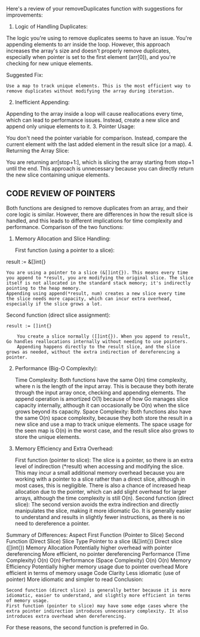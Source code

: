 Here's a review of your removeDuplicates function with suggestions for improvements:
1. Logic of Handling Duplicates:

The logic you're using to remove duplicates seems to have an issue. You're appending elements to arr inside the loop. However, this approach increases the array's size and doesn't properly remove duplicates, especially when pointer is set to the first element (arr[0]), and you're checking for new unique elements.

Suggested Fix:

    Use a map to track unique elements. This is the most efficient way to remove duplicates without modifying the array during iteration.

2. Inefficient Appending:

Appending to the array inside a loop will cause reallocations every time, which can lead to performance issues. Instead, create a new slice and append only unique elements to it.
3. Pointer Usage:

You don't need the pointer variable for comparison. Instead, compare the current element with the last added element in the result slice (or a map).
4. Returning the Array Slice:

You are returning arr[stop+1:], which is slicing the array starting from stop+1 until the end. This approach is unnecessary because you can directly return the new slice containing unique elements.



## CODE REVIEW OF POINTERS
Both functions are designed to remove duplicates from an array, and their core logic is similar. However, there are differences in how the result slice is handled, and this leads to different implications for time complexity and performance.
Comparison of the two functions:
1. Memory Allocation and Slice Handling:

    First function (using a pointer to a slice):

result := &[]int{}

    You are using a pointer to a slice (&[]int{}). This means every time you append to *result, you are modifying the original slice. The slice itself is not allocated in the standard stack memory; it's indirectly pointing to the heap memory.
    Appending using append(*result, num) creates a new slice every time the slice needs more capacity, which can incur extra overhead, especially if the slice grows a lot.

Second function (direct slice assignment):

    result := []int{}

        You create a slice normally ([]int{}). When you append to result, Go handles reallocations internally without needing to use pointers.
        Appending happens directly to the result slice, and the slice grows as needed, without the extra indirection of dereferencing a pointer.

2. Performance (Big-O Complexity):

    Time Complexity: Both functions have the same O(n) time complexity, where n is the length of the input array. This is because they both iterate through the input array once, checking and appending elements.
        The append operation is amortized O(1) because of how Go manages slice capacity internally, although it can occasionally be O(n) when the slice grows beyond its capacity.
    Space Complexity: Both functions also have the same O(n) space complexity, because they both store the result in a new slice and use a map to track unique elements.
        The space usage for the seen map is O(n) in the worst case, and the result slice also grows to store the unique elements.

3. Memory Efficiency and Extra Overhead:

    First function (pointer to slice):
        The slice is a pointer, so there is an extra level of indirection (*result) when accessing and modifying the slice.
        This may incur a small additional memory overhead because you are working with a pointer to a slice rather than a direct slice, although in most cases, this is negligible.
        There is also a chance of increased heap allocation due to the pointer, which can add slight overhead for larger arrays, although the time complexity is still O(n).
    Second function (direct slice):
        The second version avoids the extra indirection and directly manipulates the slice, making it more idiomatic Go.
        It is generally easier to understand and results in slightly fewer instructions, as there is no need to dereference a pointer.

Summary of Differences:
Aspect	First Function (Pointer to Slice)	Second Function (Direct Slice)
Slice Type	Pointer to a slice (&[]int{})	Direct slice ([]int{})
Memory Allocation	Potentially higher overhead with pointer dereferencing	More efficient, no pointer dereferencing
Performance (Time Complexity)	O(n)	O(n)
Performance (Space Complexity)	O(n)	O(n)
Memory Efficiency	Potentially higher memory usage due to pointer overhead	More efficient in terms of memory usage
Code Clarity	Less idiomatic (use of pointer)	More idiomatic and simpler to read
Conclusion:

    Second function (direct slice) is generally better because it is more idiomatic, easier to understand, and slightly more efficient in terms of memory usage.
    First function (pointer to slice) may have some edge cases where the extra pointer indirection introduces unnecessary complexity. It also introduces extra overhead when dereferencing.

For these reasons, the second function is preferred in Go.